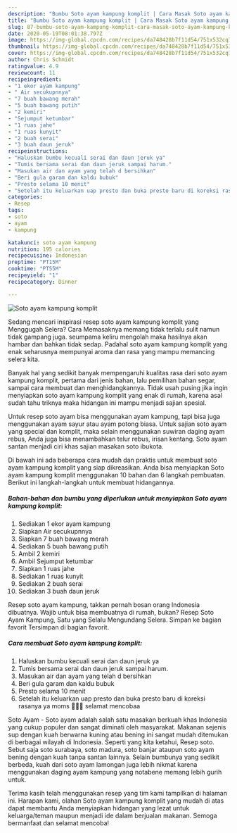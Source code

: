 ```yaml
---
description: "Bumbu Soto ayam kampung komplit | Cara Masak Soto ayam kampung komplit Yang Lezat Sekali"
title: "Bumbu Soto ayam kampung komplit | Cara Masak Soto ayam kampung komplit Yang Lezat Sekali"
slug: 87-bumbu-soto-ayam-kampung-komplit-cara-masak-soto-ayam-kampung-komplit-yang-lezat-sekali
date: 2020-05-19T08:01:38.797Z
image: https://img-global.cpcdn.com/recipes/da748428b7f11d54/751x532cq70/soto-ayam-kampung-komplit-foto-resep-utama.jpg
thumbnail: https://img-global.cpcdn.com/recipes/da748428b7f11d54/751x532cq70/soto-ayam-kampung-komplit-foto-resep-utama.jpg
cover: https://img-global.cpcdn.com/recipes/da748428b7f11d54/751x532cq70/soto-ayam-kampung-komplit-foto-resep-utama.jpg
author: Chris Schmidt
ratingvalue: 4.9
reviewcount: 11
recipeingredient:
- "1 ekor ayam kampung"
- " Air secukupnnya"
- "7 buah bawang merah"
- "5 buah bawang putih"
- "2 kemiri"
- "Sejumput ketumbar"
- "1 ruas jahe"
- "1 ruas kunyit"
- "2 buah serai"
- "3 buah daun jeruk"
recipeinstructions:
- "Haluskan bumbu kecuali serai dan daun jeruk ya"
- "Tumis bersama serai dan daun jeruk sampai harum."
- "Masukan air dan ayam yang telah d bersihkan"
- "Beri gula garam dan kaldu bubuk"
- "Presto selama 10 menit"
- "Setelah itu keluarkan uap presto dan buka presto baru di koreksi rasanya ya moms 🥰🥰🥰 selamat mencobaa"
categories:
- Resep
tags:
- soto
- ayam
- kampung

katakunci: soto ayam kampung 
nutrition: 195 calories
recipecuisine: Indonesian
preptime: "PT15M"
cooktime: "PT55M"
recipeyield: "1"
recipecategory: Dinner

---
```



![Soto ayam kampung komplit](https://img-global.cpcdn.com/recipes/da748428b7f11d54/751x532cq70/soto-ayam-kampung-komplit-foto-resep-utama.jpg)

Sedang mencari inspirasi resep soto ayam kampung komplit yang Menggugah Selera? Cara Memasaknya memang tidak terlalu sulit namun tidak gampang juga. seumpama keliru mengolah maka hasilnya akan hambar dan bahkan tidak sedap. Padahal soto ayam kampung komplit yang enak seharusnya mempunyai aroma dan rasa yang mampu memancing selera kita.

Banyak hal yang sedikit banyak mempengaruhi kualitas rasa dari soto ayam kampung komplit, pertama dari jenis bahan, lalu pemilihan bahan segar, sampai cara membuat dan menghidangkannya. Tidak usah pusing jika ingin menyiapkan soto ayam kampung komplit yang enak di rumah, karena asal sudah tahu triknya maka hidangan ini mampu menjadi sajian spesial.

Untuk resep soto ayam bisa menggunakan ayam kampung, tapi bisa juga menggunakan ayam sayur atau ayam potong biasa. Untuk sajian soto ayam yang special dan komplit, maka selain menggunakan suwiran daging ayam rebus, Anda juga bisa menambahkan telur rebus, irisan kentang. Soto ayam santan menjadi ciri khas sajian masakan soto ibukota.


Di bawah ini ada beberapa cara mudah dan praktis untuk membuat soto ayam kampung komplit yang siap dikreasikan. Anda bisa menyiapkan Soto ayam kampung komplit menggunakan 10 bahan dan 6 langkah pembuatan. Berikut ini langkah-langkah untuk membuat hidangannya.

<!--inarticleads1-->

##### Bahan-bahan dan bumbu yang diperlukan untuk menyiapkan Soto ayam kampung komplit:

1. Sediakan 1 ekor ayam kampung
1. Siapkan  Air secukupnnya
1. Siapkan 7 buah bawang merah
1. Sediakan 5 buah bawang putih
1. Ambil 2 kemiri
1. Ambil Sejumput ketumbar
1. Siapkan 1 ruas jahe
1. Sediakan 1 ruas kunyit
1. Sediakan 2 buah serai
1. Sediakan 3 buah daun jeruk


Resep soto ayam kampung, takkan pernah bosan orang Indonesia dibuatnya. Wajib untuk bisa membuatnya di rumah, bukan? Resep Soto Ayam Kampung, Satu yang Selalu Mengundang Selera. Simpan ke bagian favorit Tersimpan di bagian favorit. 

<!--inarticleads2-->

##### Cara membuat Soto ayam kampung komplit:

1. Haluskan bumbu kecuali serai dan daun jeruk ya
1. Tumis bersama serai dan daun jeruk sampai harum.
1. Masukan air dan ayam yang telah d bersihkan
1. Beri gula garam dan kaldu bubuk
1. Presto selama 10 menit
1. Setelah itu keluarkan uap presto dan buka presto baru di koreksi rasanya ya moms 🥰🥰🥰 selamat mencobaa


Soto Ayam - Soto ayam adalah salah satu masakan berkuah khas Indonesia yang cukup populer dan sangat diminati oleh masyarakat. Makanan sejenis sup dengan kuah berwarna kuning atau bening ini sangat mudah ditemukan di berbagai wilayah di Indonesia. Seperti yang kita ketahui, Resep soto. Sebut saja soto surabaya, soto madura, soto banjar ataupun soto ayam bening dengan kuah tanpa santan lainnya. Selain bumbunya yang sedikit berbeda, kuah dari soto ayam lamongan juga lebih nikmat karena menggunakan daging ayam kampung yang notabene memang lebih gurih untuk. 

Terima kasih telah menggunakan resep yang tim kami tampilkan di halaman ini. Harapan kami, olahan Soto ayam kampung komplit yang mudah di atas dapat membantu Anda menyiapkan hidangan yang lezat untuk keluarga/teman maupun menjadi ide dalam berjualan makanan. Semoga bermanfaat dan selamat mencoba!
